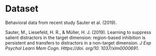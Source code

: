 # Dataset
Behavioral data from recent study Sauter et al. (2019). 

Sauter, M., Liesefeld, H. R., & Müller, H. J. (2019). Learning to suppress salient distractors in the target dimension: region-based inhibition is persistent and transfers to distractors in a non-target dimension. *J Exp Psychol Learn Mem Cogn. Https://doi. org/10. 1037/xlm0000691*.